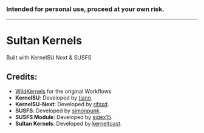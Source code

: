 ### Intended for personal use, proceed at your own risk.

---

# Sultan Kernels
Built with KernelSU Next & SUSFS

## Credits:
- [WildKernels](https://github.com/WildKernels/Sultan_KernelSU_SUSFS) for the original Workflows
- **KernelSU**: Developed by [tiann](https://github.com/tiann/KernelSU).
- **KernelSU-Next**: Developed by [rifsxd](https://github.com/KernelSU-Next/KernelSU-Next).
- **SUSFS**: Developed by [simonpunk](https://gitlab.com/simonpunk/susfs4ksu.git).
- **SUSFS Module**: Developed by [sidex15](https://github.com/sidex15).
- **Sultan Kernels**: Developed by [kerneltoast](https://github.com/kerneltoast).
